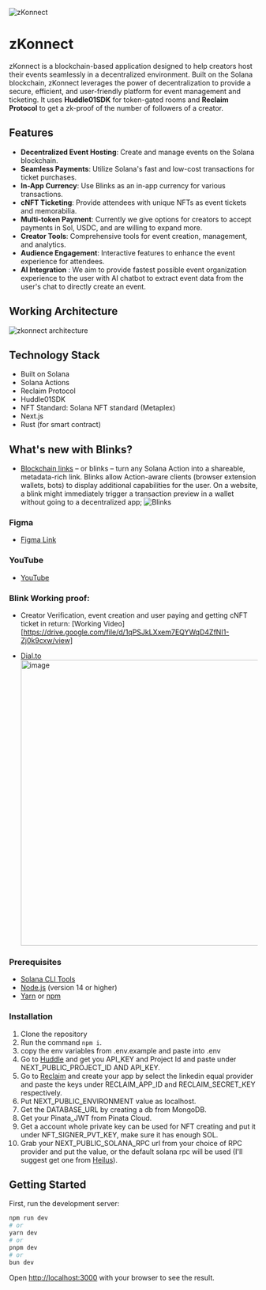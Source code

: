 ![zKonnect](https://github.com/Manice18/zkonnect/assets/94488557/6981b424-41d8-4a82-859c-c3889490ae1e)

# zKonnect

zKonnect is a blockchain-based application designed to help creators host their events seamlessly in a decentralized environment. Built on the Solana blockchain, zKonnect leverages the power of decentralization to provide a secure, efficient, and user-friendly platform for event management and ticketing.
It uses **Huddle01SDK** for token-gated rooms and **Reclaim Protocol** to get a zk-proof of the number of followers of a creator.

## Features

- **Decentralized Event Hosting**: Create and manage events on the Solana blockchain.
- **Seamless Payments**: Utilize Solana's fast and low-cost transactions for ticket purchases.
- **In-App Currency**: Use Blinks as an in-app currency for various transactions.
- **cNFT Ticketing**: Provide attendees with unique NFTs as event tickets and memorabilia.
- **Multi-token Payment**: Currently we give options for creators to accept payments in Sol, USDC, and are willing to expand more.
- **Creator Tools**: Comprehensive tools for event creation, management, and analytics.
- **Audience Engagement**: Interactive features to enhance the event experience for attendees.
- **AI Integration** : We aim to provide fastest possible event organization experience to the user with AI chatbot to extract event data from the user's chat to directly create an event.

## Working Architecture

![zkonnect architecture](https://github.com/user-attachments/assets/22982496-b7f3-453f-b770-0b55e0b27538)

## Technology Stack

- Built on Solana
- Solana Actions
- Reclaim Protocol
- Huddle01SDK
- NFT Standard: Solana NFT standard (Metaplex)
- Next.js
- Rust (for smart contract)

## What's new with Blinks?

- [Blockchain links](https://solana.com/docs/advanced/actions#blinks) – or blinks – turn any Solana Action into a shareable, metadata-rich link. Blinks allow Action-aware clients (browser extension wallets, bots) to display additional capabilities for the user. On a website, a blink might immediately trigger a transaction preview in a wallet without going to a decentralized app;
  ![Blinks](https://github.com/Manice18/zkonnect/assets/94488557/51382f68-0ec8-47f9-adb3-2c12a2be688a)

### Figma

- [Figma Link](https://www.figma.com/proto/pPGLD4TiGBRdhMnILmF93e/zKonnect?node-id=1-629&t=Nbt3tm2QqEiG1WmA-0&scaling=min-zoom&content-scaling=fixed&page-id=0%3A1)

### YouTube

- [YouTube](https://youtu.be/qprTSTpP9zQ)

### Blink Working proof:

- Creator Verification, event creation and user paying and getting cNFT ticket in return: [Working Video][https://drive.google.com/file/d/1qPSJkLXxem7EQYWqD4ZfNI1-Zj0k9cxw/view]

- [Dial.to](https://dial.to/devnet?action=solana-action%3Ahttps%3A%2F%2Fzkonnect.social%2Fapi%2Factions%2Fsupport%3FeventName%3Da%2520comedy%2520show%26address%3D9aYZU8Ed6cfHbqQNHXtjXLqPsLq1p9ft7Wv6n3vYHZFN)
<br/><img width="578" alt="image" src="https://github.com/user-attachments/assets/dd152f40-8f87-4373-9489-1694e59066ca">


### Prerequisites

- [Solana CLI Tools](https://docs.solana.com/cli/install-solana-cli-tools)
- [Node.js](https://nodejs.org/) (version 14 or higher)
- [Yarn](https://yarnpkg.com/) or [npm](https://www.npmjs.com/)

### Installation

1. Clone the repository
2. Run the command `npm i`.
3. copy the env variables from .env.example and paste into .env
4. Go to [Huddle](https://docs.huddle01.com/docs/api-keys) and get you API_KEY and Project Id and paste under NEXT_PUBLIC_PROJECT_ID AND API_KEY.
5. Go to [Reclaim](https://dev.reclaimprotocol.org/) and create your app by select the linkedin equal provider and paste the keys under RECLAIM_APP_ID and RECLAIM_SECRET_KEY respectively.
6. Put NEXT_PUBLIC_ENVIRONMENT value as localhost.
7. Get the DATABASE_URL by creating a db from MongoDB.
8. Get your Pinata_JWT from Pinata Cloud.
9. Get a account whole private key can be used for NFT creating and put it under NFT_SIGNER_PVT_KEY, make sure it has enough SOL.
10. Grab your NEXT_PUBLIC_SOLANA_RPC url from your choice of RPC provider and put the value, or the default solana rpc will be used (I'll suggest get one from [Heilus](https://www.helius.dev/)).

## Getting Started

First, run the development server:

```bash
npm run dev
# or
yarn dev
# or
pnpm dev
# or
bun dev
```

Open [http://localhost:3000](http://localhost:3000) with your browser to see the result.
